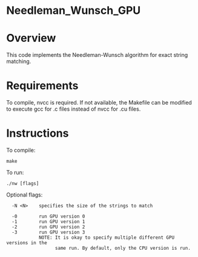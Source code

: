 # Needleman_Wunsch_GPU

# Overview

This code implements the Needleman-Wunsch algorithm for exact string matching.

# Requirements

To compile, nvcc is required. If not available, the Makefile can be modified to execute gcc for .c files instead of nvcc for .cu files.

# Instructions

To compile:

```
make
```

To run:

```
./nw [flags]

```

Optional flags:

```
  -N <N>    specifies the size of the strings to match

  -0        run GPU version 0
  -1        run GPU version 1
  -2        run GPU version 2
  -3        run GPU version 3
            NOTE: It is okay to specify multiple different GPU versions in the
                  same run. By default, only the CPU version is run.
```
